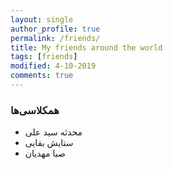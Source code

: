 ```yaml
---
layout: single
author_profile: true
permalink: /friends/
title: My friends around the world
tags: [friends]
modified: 4-10-2019
comments: true
---
```


### همکلاسی‌ها
* محدثه سید علی
* ستایش بقایی
* صبا مهدیان



